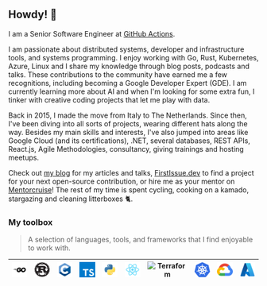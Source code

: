 ## Howdy! 👋

I am a Senior Software Engineer at [GitHub Actions](https://github.com/features/actions).

I am passionate about distributed systems, developer and infrastructure tools, and systems programming. I enjoy working with Go, Rust, Kubernetes, Azure, Linux and I share my knowledge through blog posts, podcasts and talks. These contributions to the community have earned me a few recognitions, including becoming a Google Developer Expert (GDE). I am currently learning more about AI and when I'm looking for some extra fun, I tinker with creative coding projects that let me play with data.

Back in 2015, I made the move from Italy to The Netherlands. Since then, I've been diving into all sorts of projects, wearing different hats along the way. Besides my main skills and interests, I've also jumped into areas like Google Cloud (and its certifications), .NET, several databases, REST APIs, React.js, Agile Methodologies, consultancy, giving trainings and hosting meetups.

Check out [my blog](https://cavall.in) for my articles and talks, [FirstIssue.dev](https://firstissue.dev) to find a project for your next open-source contribution, or hire me as your mentor on [Mentorcruise](https://mentorcruise.com/mentor/lucacavallin/)! The rest of my time is spent cycling, cooking on a kamado, stargazing and cleaning litterboxes 🐈.

### My toolbox
> A selection of languages, tools, and frameworks that I find enjoyable to work with.

| <img align="center" alt="Golang" width="40px" src="https://raw.githubusercontent.com/github/explore/80688e429a7d4ef2fca1e82350fe8e3517d3494d/topics/go/go.png" /> | <img align="center" alt="Rust" width="40px" src="https://raw.githubusercontent.com/github/explore/80688e429a7d4ef2fca1e82350fe8e3517d3494d/topics/rust/rust.png" /> | <img align="center" alt="C" width="40px" src="https://raw.githubusercontent.com/github/explore/f3e22f0dca2be955676bc70d6214b95b13354ee8/topics/c/c.png" /> | <img align="center" alt="TypeScript" width="40px" src="https://raw.githubusercontent.com/github/explore/80688e429a7d4ef2fca1e82350fe8e3517d3494d/topics/typescript/typescript.png" /> | <img align="center" alt="Python" width="40px" src="https://raw.githubusercontent.com/github/explore/80688e429a7d4ef2fca1e82350fe8e3517d3494d/topics/python/python.png" /> | <img align="center" alt="React" width="40px" src="https://raw.githubusercontent.com/github/explore/80688e429a7d4ef2fca1e82350fe8e3517d3494d/topics/react/react.png" /> | <img align="center" alt="Terraform" width="40px" src="https://avatars.githubusercontent.com/u/52939924?v=4" /> | <img align="center" alt="Kubernetes" width="40px" src="https://raw.githubusercontent.com/github/explore/80688e429a7d4ef2fca1e82350fe8e3517d3494d/topics/kubernetes/kubernetes.png" /> | <img align="center" alt="Google Cloud" width="40px" src="https://raw.githubusercontent.com/github/explore/08e8077e6cd7375c007c6fd6ac8cced5d7738494/topics/google-cloud/google-cloud.png" /> | <img align="center" alt="Azure" width="40px" src="https://raw.githubusercontent.com/github/explore/eaef8552d8b082ffafe2bfc8a5023d47da904aac/topics/azure/azure.png" /> |
| - | - | - | - | - | - | - | - | - | - |
